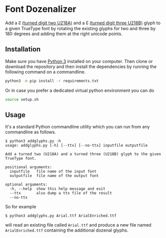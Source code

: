 Font Dozenalizer
================

Add a ↊ [(turned digit two U218A)](https://unicode-table.com/en/218A/) and a ↋ [(turned digit
three U218B)](https://unicode-table.com/en/218B) glyph to a given TrueType font by
rotating the existing glyphs for two and three by 180 degrees and adding them at
the right unicode points.

Installation
------------

Make sure you have [Python 3](https://www.python.org/downloads/) installed on your computer.
Then clone or download the repository and then install the dependencies by running the following command on a commandline.

```bash
python3 -m pip install -r requirements.txt
```

Or in case you prefer a dedicated virtual python environment you can do

```bash
source setup.sh
```

Usage
-----

It's a standard Python commandline utility which you can run from any commandline as follows.

```
$ python3 addglyphs.py -h
usage: addglyphs.py [-h] [--ttx] [--no-ttx] inputfile outputfile

Add a turned two (U218A) and a turned three (U218B) glyph to the given TrueType font.

positional arguments:
  inputfile   file name of the input font
  outputfile  file name of the output font

optional arguments:
  -h, --help  show this help message and exit
  --ttx       also dump a ttx file of the result
  --no-ttx
```

So for example

```
$ python3 addglyphs.py Arial.ttf ArialEnriched.ttf
```

will read an existing file called `Arial.ttf` and produce a new file named `ArialEnriched.ttf` containing the additional dozenal glyphs.

